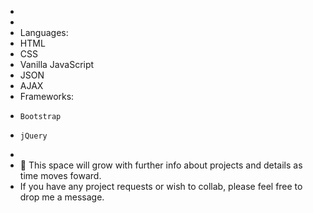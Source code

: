 - 
- 
- Languages: 
-   HTML
-   CSS
-   Vanilla JavaScript
-   JSON
-   AJAX
-   Frameworks:
-     Bootstrap
-     jQuery
-     
- 🌱 This space will grow with further info about projects and details as time moves foward. 
- If you have any project requests or wish to collab, please feel free to drop me a message. 
